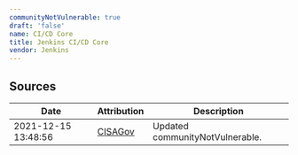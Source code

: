 ```yaml
---
communityNotVulnerable: true
draft: 'false'
name: CI/CD Core
title: Jenkins CI/CD Core
vendor: Jenkins
---
```





## Sources
| Date | Attribution | Description |
| --- | --- | --- |
| 2021-12-15 13:48:56 | [CISAGov](https://raw.githubusercontent.com/cisagov/log4j-affected-db/develop/README.md) | Updated communityNotVulnerable.  |
